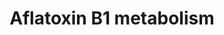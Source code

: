 ---
annotations:
- id: PW:0001229
  parent: classic metabolic pathway
  type: Pathway Ontology
  value: xenobiotic metabolic pathway
- id: PW:0001366
  parent: classic metabolic pathway
  type: Pathway Ontology
  value: aflatoxin metabolic pathway
- id: DOID:162
  parent: disease of cellular proliferation
  type: Disease Ontology
  value: cancer
- id: PW:0000124
  parent: regulatory pathway
  type: Pathway Ontology
  value: cellular detoxification pathway
authors:
- Pieter Giesbertz
- AlexanderPico
- MaintBot
- Thomas
- MartijnVanIersel
- Christine Chichester
- Mkutmon
- DeSl
- Egonw
- Khanspers
- Eweitz
citedin: ''
communities:
- ONTOX
description: 'Aflatoxins are naturally occurring [mycotoxins](https://en.wikipedia.org/wiki/Mycotoxin)
  that are produced by many species of [Aspergillus](https://en.wikipedia.org/wiki/Aspergillus),
  a [fungus](https://en.wikipedia.org/wiki/Fungus), most notably [Aspergillus flavus](https://en.wikipedia.org/wiki/Aspergillus_flavus)
  and [Aspergillus parasiticus](https://en.wikipedia.org/wiki/Aspergillus_parasiticus).
  After entering the body, aflatoxins are metabolized by the liver to a reactive intermediate,
  aflatoxin M<sub>1</sub>, an [epoxide](https://en.wikipedia.org/wiki/Epoxide). Aflatoxin
  B1 is considered the most toxic and is produced by both Aspergillus flavus and Aspergillus
  parasiticus.  Source: [Wikipedia](https://en.wikipedia.org/wiki/Aflatoxin)  Proteins
  on this pathway have targeted assays available via the [CPTAC Assay Portal](https://assays.cancer.gov/available_assays?wp_id=WP699)'
last-edited: 2025-10-30
ndex: 447a8d69-8b62-11eb-9e72-0ac135e8bacf
organisms:
- Homo sapiens
redirect_from:
- /index.php/Pathway:WP699
- /instance/WP699
- /instance/WP699_r140859
revision: r140859
schema-jsonld:
- '@context': https://schema.org/
  '@id': https://wikipathways.github.io/pathways/WP699.html
  '@type': Dataset
  creator:
    '@type': Organization
    name: WikiPathways
  description: 'Aflatoxins are naturally occurring [mycotoxins](https://en.wikipedia.org/wiki/Mycotoxin)
    that are produced by many species of [Aspergillus](https://en.wikipedia.org/wiki/Aspergillus),
    a [fungus](https://en.wikipedia.org/wiki/Fungus), most notably [Aspergillus flavus](https://en.wikipedia.org/wiki/Aspergillus_flavus)
    and [Aspergillus parasiticus](https://en.wikipedia.org/wiki/Aspergillus_parasiticus).
    After entering the body, aflatoxins are metabolized by the liver to a reactive
    intermediate, aflatoxin M<sub>1</sub>, an [epoxide](https://en.wikipedia.org/wiki/Epoxide).
    Aflatoxin B1 is considered the most toxic and is produced by both Aspergillus
    flavus and Aspergillus parasiticus.  Source: [Wikipedia](https://en.wikipedia.org/wiki/Aflatoxin)  Proteins
    on this pathway have targeted assays available via the [CPTAC Assay Portal](https://assays.cancer.gov/available_assays?wp_id=WP699)'
  keywords:
  - AKR7A2
  - AKR7A3
  - Aflatoxin B1 8,9-dihydrodiol
  - Aflatoxin B1 dialdehyde
  - Aflatoxin B1 exo-8,9-epoxide
  - Aflatoxin B1 exo-8,9-epoxide-GSH
  - Aflatoxin M1
  - Aflatoxin Q1
  - CYP1A2
  - CYP2A13
  - CYP3A4
  - EPHX1
  - GSTM1
  - GSTT1
  - aflatoxin B1
  license: CC0
  name: Aflatoxin B1 metabolism
seo: CreativeWork
title: Aflatoxin B1 metabolism
wpid: WP699
---
